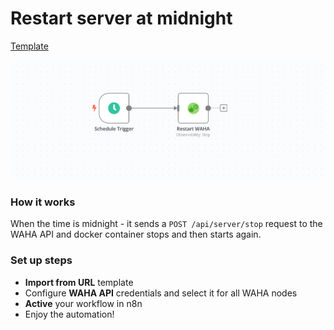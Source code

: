 # Restart server at midnight
[Template](https://raw.githubusercontent.com/devlikeapro/n8n-nodes-waha/master/n8n-workflows/restart-server-at-midnight/template.json)

![](workflow.png)


### How it works
When the time is midnight - it sends a `POST /api/server/stop` request to the 
WAHA API and docker container stops and then starts again.

### Set up steps
- **Import from URL** template
- Configure **WAHA API** credentials and select it for all WAHA nodes
- **Active** your workflow in n8n
- Enjoy the automation! 
